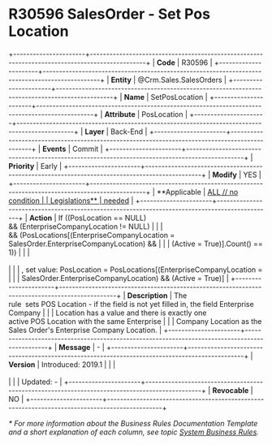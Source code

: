 ﻿---
erp.type: business-rule
erp.entity: Crm.Sales.SalesOrders
---

# R30596 SalesOrder - Set Pos Location
+----------------------+-----------------------------------------------------------------------------------------------+
| **Code**             | R30596                                                                                        |
+----------------------+-----------------------------------------------------------------------------------------------+
| **Entity**           | @Crm.Sales.SalesOrders                                                                        |
+----------------------+-----------------------------------------------------------------------------------------------+
| **Name**             | SetPosLocation                                                                                |
+----------------------+-----------------------------------------------------------------------------------------------+
| **Attribute**        | PosLocation                                                                                   |
+----------------------+-----------------------------------------------------------------------------------------------+
| **Layer**            | Back-End                                                                                      |
+----------------------+-----------------------------------------------------------------------------------------------+
| **Events**           | Commit                                                                                        |
+----------------------+-----------------------------------------------------------------------------------------------+
| **Priority**         | Early                                                                                         |
+----------------------+-----------------------------------------------------------------------------------------------+
| **Modify**           | YES                                                                                           |
+----------------------+-----------------------------------------------------------------------------------------------+
| **Applicable         | [ALL // no condition                                                                          |
| Legislations**       | needed](xref:applicable-legislations)                                                         |
+----------------------+-----------------------------------------------------------------------------------------------+
| **Action**           | If ((PosLocation == NULL) && (EnterpriseCompanyLocation != NULL)                              |
|                      | && (PosLocations\[(EnterpriseCompanyLocation = SalesOrder.EnterpriseCompanyLocation) &&       |
|                      | (Active = True)\].Count() == 1))                                                              |
|                      | <br/><br/>                                                                                    |
|                      | , set value: PosLocation = PosLocations\[(EnterpriseCompanyLocation =                         |
|                      | SalesOrder.EnterpriseCompanyLocation) && (Active = True)\]                                    |
+----------------------+-----------------------------------------------------------------------------------------------+
| **Description**      | The rule  sets POS Location - if the field is not yet filled in, the field Enterprise Company |
|                      | Location has a value and there is exactly one active POS Location with the same Enterprise    |
|                      | Company Location as the Sales Order\'s Enterprise Company Location.                           |
+----------------------+-----------------------------------------------------------------------------------------------+
| **Message**          | \-                                                                                            |
+----------------------+-----------------------------------------------------------------------------------------------+
| **Version**          | Introduced: 2019.1                                                                            |
|                      | <br/><br/>                                                                                    |
|                      | Updated: -                                                                                    |
+----------------------+-----------------------------------------------------------------------------------------------+
| **Revocable**        | NO                                                                                            |
+----------------------+-----------------------------------------------------------------------------------------------+

*\* For more information about the Business Rules Documentation Template and a short explanation of each column, see
topic [System Business Rules](../templates/template-description-system-business-rules.md).*
